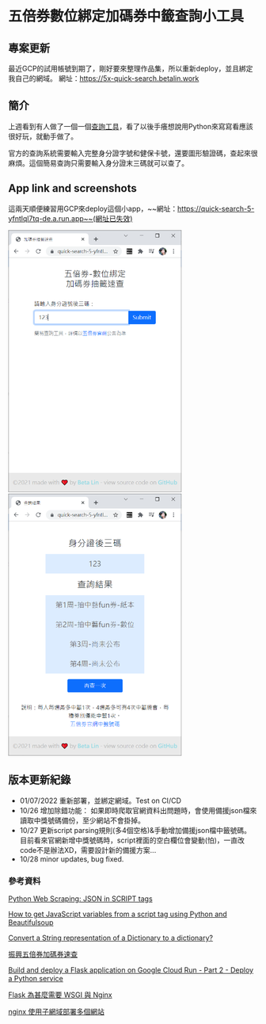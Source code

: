 # 五倍券數位綁定加碼券中籤查詢小工具

## 專案更新

最近GCP的試用帳號到期了，剛好要來整理作品集，所以重新deploy，並且綁定我自己的網域。
網址：https://5x-quick-search.betalin.work

## 簡介

上週看到有人做了一個一個[查詢工具](https://onlinemad.github.io/5000-lottery/)，看了以後手癢想說用Python來寫寫看應該很好玩，就動手做了。

官方的查詢系統需要輸入完整身分證字號和健保卡號，還要圖形驗證碼，查起來很麻煩。這個簡易查詢只需要輸入身分證末三碼就可以查了。

## App link and screenshots

這兩天順便練習用GCP來deploy這個小app，~~網址：https://quick-search-5-yfntlql7tq-de.a.run.app~~(網址已失效)

<img src="/ScreenShots/home.PNG" width="350"> <img src="/ScreenShots/result.PNG" width="350">

## 版本更新紀錄

- 01/07/2022 重新部署，並綁定網域。Test on CI/CD
- 10/26 增加除錯功能： 如果即時爬取官網資料出問題時，會使用備援json檔來讀取中獎號碼備份，至少網站不會掛掉。
- 10/27 更新script parsing規則(多4個空格)&手動增加備援json檔中籤號碼。目前看來官網新增中獎號碼時，script裡面的空白欄位會變動(怕)，一直改code不是辦法XD，需要設計新的備援方案...
- 10/28 minor updates, bug fixed.

### 參考資料
[Python Web Scraping: JSON in SCRIPT tags](https://www.youtube.com/watch?v=QNLBBGWEQ3Q)

[How to get JavaScript variables from a script tag using Python and Beautifulsoup](https://stackoverflow.com/questions/51777725/how-to-get-javascript-variables-from-a-script-tag-using-python-and-beautifulsoup/51778105)

[Convert a String representation of a Dictionary to a dictionary?](https://stackoverflow.com/questions/988228/convert-a-string-representation-of-a-dictionary-to-a-dictionary)

[振興五倍券加碼券速查](https://github.com/onlinemad/5000-lottery)

[Build and deploy a Flask application on Google Cloud Run - Part 2 - Deploy a Python service](https://www.youtube.com/watch?v=v-9R1LaSQiw)

[Flask 為甚麼需要 WSGI 與 Nginx](https://www.maxlist.xyz/2020/05/06/flask-wsgi-nginx/)

[nginx 使用子網域部署多個網站](https://penueling.com/%E6%8A%80%E8%A1%93%E7%AD%86%E8%A8%98/nginx-%E4%BD%BF%E7%94%A8%E5%AD%90%E7%B6%B2%E5%9F%9F%E9%83%A8%E7%BD%B2%E5%A4%9A%E5%80%8B%E7%B6%B2%E7%AB%99/)
